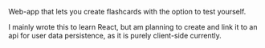 Web-app that lets you create flashcards with the option to test yourself. 

I mainly wrote this to learn React, but am planning to create and link it to an api for user data persistence, as it is purely client-side currently.
